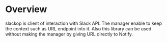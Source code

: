 # Overview
slackop is client of interaction with Slack API. 
The manager enable to keep the context such as URL endpoint into it.
Also this library can be used without making the manager by giving URL directly to Notify.